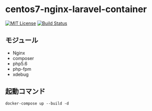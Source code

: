 # centos7-nginx-laravel-container

[![MIT License](http://img.shields.io/badge/license-MIT-blue.svg?style=flat)](LICENSE)
[![Build Status](https://travis-ci.com/lagoon-io/centos7-nginx-laravel-container.svg?branch=master)](https://travis-ci.com/lagoon-io/centos7-nginx-laravel-container)

## モジュール

- Nginx
- composer
- php5.6
- php-fpm
- xdebug

## 起動コマンド

```
docker-compose up --build -d
```
